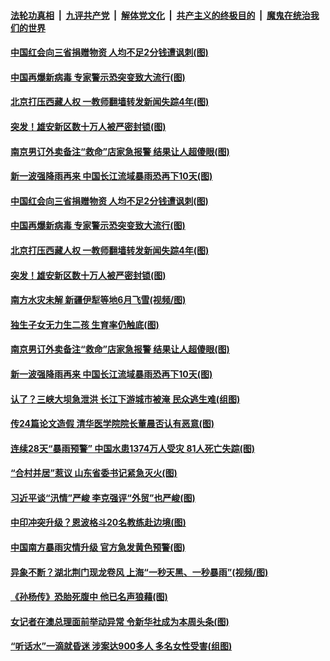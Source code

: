 ####  [法轮功真相](../../../../basic/blob/master/README.md?t=06301431) &nbsp;|&nbsp; [九评共产党](../../../../9ping.md/blob/master/README.md?t=06301431) &nbsp;|&nbsp; [解体党文化](../../../../jtdwh.md/blob/master/README.md?t=06301431)  &nbsp;|&nbsp; [共产主义的终极目的](../../../../gczydzjmd.md/blob/master/README.md?t=06301431) &nbsp;|&nbsp; [魔鬼在统治我们的世界](../../../../mgztzwmdsj.md/blob/master/README.md?t=06301431) 

#### [中国红会向三省捐赠物资 人均不足2分钱遭讽刺(图)](../pages/p1/938165.md?t=06301431) 

#### [中国再爆新病毒 专家警示恐突变致大流行(图)](../pages/p1/938169.md?t=06301431) 

#### [北京打压西藏人权 一教师翻墙转发新闻失踪4年(图)](../pages/p1/938134.md?t=06301431) 

#### [突发！雄安新区数十万人被严密封锁(图)](../pages/p1/938150.md?t=06301431) 

#### [南京男订外卖备注“救命”店家急报警 结果让人超傻眼(图)](../pages/p1/938137.md?t=06301431) 

#### [新一波强降雨再来 中国长江流域暴雨恐再下10天(图)](../pages/p1/938125.md?t=06301431) 

#### [中国红会向三省捐赠物资 人均不足2分钱遭讽刺(图)](../pages/p1/938165.md?t=06301431) 

#### [中国再爆新病毒 专家警示恐突变致大流行(图)](../pages/p1/938169.md?t=06301431) 

#### [北京打压西藏人权 一教师翻墙转发新闻失踪4年(图)](../pages/p1/938134.md?t=06301431) 

#### [突发！雄安新区数十万人被严密封锁(图)](../pages/p1/938150.md?t=06301431) 

#### [南方水灾未解 新疆伊犁等地6月飞雪(视频/图)](../pages/p1/938148.md?t=06301431) 

#### [独生子女无力生二孩 生育率仍触底(图)](../pages/p1/938095.md?t=06301431) 

#### [南京男订外卖备注“救命”店家急报警 结果让人超傻眼(图)](../pages/p1/938137.md?t=06301431) 


#### [新一波强降雨再来 中国长江流域暴雨恐再下10天(图)](../pages/p1/938125.md?t=06301431) 

#### [认了？三峡大坝急泄洪 长江下游城市被淹 民众逃生难(组图)](../pages/p1/938119.md?t=06301431) 

#### [传24篇论文造假 清华医学院院长董晨否认有恶意(图)](../pages/p1/938070.md?t=06301431) 

#### [连续28天“暴雨预警” 中国水患1374万人受灾 81人死亡失踪(图)](../pages/p1/938064.md?t=06301431) 

#### [“合村并居”惹议 山东省委书记紧急灭火(图)](../pages/p1/938009.md?t=06301431) 

#### [习近平谈“汛情”严峻 李克强评“外贸”也严峻(图)](../pages/p1/938016.md?t=06301431) 

#### [中印冲突升级？恩波格斗20名教练赴边境(图)](../pages/p1/938012.md?t=06301431) 

#### [中国南方暴雨灾情升级 官方急发黄色预警(图)](../pages/p1/937978.md?t=06301431) 

#### [异象不断？湖北荆门现龙卷风 上海“一秒天黑、一秒暴雨”(视频/图)](../pages/p1/938005.md?t=06301431) 

#### [《孙杨传》恐胎死腹中 他已名声狼藉(图)](../pages/p1/938003.md?t=06301431) 

#### [女记者在澳总理面前举动异常 令新华社成为本周头条(图)](../pages/p1/937998.md?t=06301431) 

#### [“听话水”一滴就昏迷 涉案达900多人 多名女性受害(组图)](../pages/p1/937942.md?t=06301431) 

